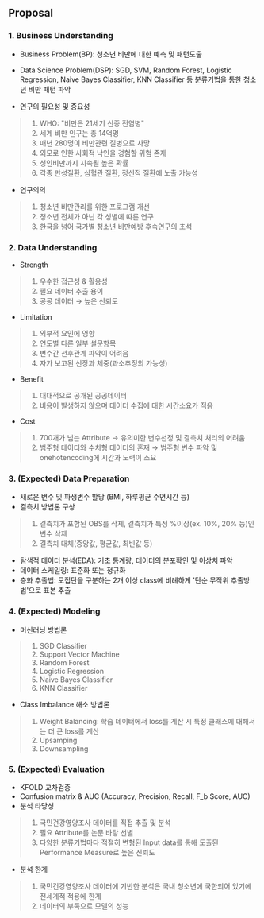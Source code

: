 ## Proposal

### 1. Business Understanding
 - Business Problem(BP): 청소년 비만에 대한 예측 및 패턴도출
 
 - Data Science Problem(DSP): SGD, SVM, Random Forest, Logistic Regression, Naive Bayes Classifier, KNN Classifier 등 분류기법을 통한 청소년 비만 패턴 파악

 - 연구의 필요성 및 중요성
  > 1) WHO: "비만은 21세기 신종 전염병"
  > 2) 세계 비만 인구는 총 14억명
  > 3) 매년 280명이 비만관련 질병으로 사망
  > 4) 외모로 인한 사회적 낙인을 경험할 위험 존재
  > 5) 성인비만까지 지속될 높은 확률
  > 6) 각종 만성질환, 심혈관 질환, 정신적 질환에 노출 가능성

 - 연구의의
 
  > 1) 청소년 비만관리를 위한 프로그램 개선
  > 2) 청소년 전체가 아닌 각 성별에 따른 연구
  > 3) 한국을 넘어 국가별 청소년 비만예방 후속연구의 초석

### 2. Data Understanding

 - Strength
  > 1) 우수한 접근성 & 활용성
  > 2) 필요 데이터 추출 용이
  > 3) 공공 데이터 → 높은 신뢰도
 
 - Limitation
  > 1) 외부적 요인에 영향
  > 2) 연도별 다른 일부 설문항목
  > 3) 변수간 선후관계 파악이 어려움
  > 4) 자가 보고된 신장과 체중(과소추정의 가능성)
  
 - Benefit
  > 1) 대대적으로 공개된 공공데이터
  > 2) 비용이 발생하지 않으며 데이터 수집에 대한 시간소요가 적음
  
 - Cost
  > 1) 700개가 넘는 Attribute → 유의미한 변수선정 및 결측치 처리의 어려움
  > 2) 범주형 데이터와 수치형 데이터의 혼재 → 범주형 변수 파악 및 onehotencoding에 시간과 노력이 소요

### 3. (Expected) Data Preparation
 - 새로운 변수 및 파생변수 할당 (BMI, 하루평균 수면시간 등)
 - 결측치 방법론 구상
  > 1) 결측치가 포함된 OBS를 삭제, 결측치가 특정 %이상(ex. 10%, 20% 등)인 변수 삭제
  > 2) 결측치 대체(중앙값, 평균값, 최빈값 등)
 - 탐색적 데이터 분석(EDA): 기초 통계량, 데이터의 분포확인 및 이상치 파악
 - 데이터 스케일링: 표준화 또는 정규화
 - 층화 추출법: 모집단을 구분하는 2개 이상 class에 비례하게 '단순 무작위 추출방법'으로 표본 추출

### 4. (Expected) Modeling

 - 머신러닝 방법론
  > 1) SGD Classifier
  > 2) Support Vector Machine
  > 3) Random Forest
  > 4) Logistic Regression
  > 5) Naive Bayes Classifier
  > 6) KNN Classifier
  
 - Class Imbalance 해소 방법론
  > 1) Weight Balancing: 학습 데이터에서 loss를 계산 시 특정 클래스에 대해서는 더 큰 loss를 계산
  > 2) Upsamping
  > 3) Downsampling
  
 
### 5. (Expected) Evaluation
 - KFOLD 교차검증
 - Confusion matrix & AUC (Accuracy, Precision, Recall, F_b Score, AUC)
 - 분석 타당성
  > 1) 국민건강영양조사 데이터를 직접 추출 및 분석
  > 2) 필요 Attribute를 논문 바탕 선별
  > 3) 다양한 분류기법마다 적절히 변형된 Input data를 통해 도출된 Performance Measure로 높은 신뢰도
  
 - 분석 한계
  > 1) 국민건강영양조사 데이터에 기반한 분석은 국내 청소년에 국한되어 있기에 전세계적 적용에 한계
  > 2) 데이터의 부족으로 모델의 성능
 
 

